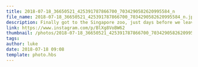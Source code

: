 ```yaml
---
title: 2018-07-18_36650521_425391787866700_7034290582620995584_n
file_name: 2018-07-18_36650521_425391787866700_7034290582620995584_n.jpg
description: Finally got to the Singapore zoo, just days before we leave!
link: https://www.instagram.com/p/BlXg8VoBW62
thumbnail: /photos/2018-07-18_36650521_425391787866700_7034290582620995584_n/2018-07-18_36650521_425391787866700_7034290582620995584_n.jpg
tags: 
author: luke
date: 2018-07-18 09:08
template: photo.hbs
---
```

